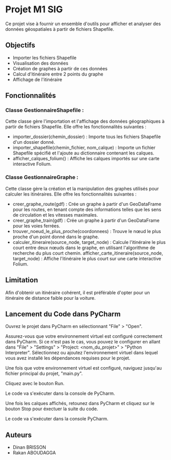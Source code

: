 # Projet M1 SIG
Ce projet vise à fournir un ensemble d'outils pour afficher et analyser des données géospatiales à partir de fichiers Shapefile. 

## Objectifs
- Importer les fichiers Shapefile
- Visualisation des données
- Création de graphes à partir de ces données
- Calcul d'itinéraire entre 2 points du graphe
- Affichage de l'itinéraire

## Fonctionnalités
### Classe GestionnaireShapefile :
Cette classe gère l'importation et l'affichage des données géographiques à partir de fichiers Shapefile. 
Elle offre les fonctionnalités suivantes :

- importer_dossier(chemin_dossier) : Importe tous les fichiers Shapefile d'un dossier donné.
- importer_shapefile(chemin_fichier, nom_calque) : Importe un fichier Shapefile spécifié et l'ajoute au dictionnaire contenant les calques.
- afficher_calques_folium() : Affiche les calques importés sur une carte interactive Folium.

### Classe GestionnaireGraphe :
Cette classe gère la création et la manipulation des graphes utilisés pour calculer les itinéraires. 
Elle offre les fonctionnalités suivantes :

- creer_graphe_route(gdf) : Crée un graphe à partir d'un GeoDataFrame pour les routes, en tenant compte des informations telles que les sens de circulation et les vitesses maximales.
- creer_graphe_train(gdf) : Crée un graphe à partir d'un GeoDataFrame pour les voies ferrées.
- trouver_noeud_le_plus_proche(coordonnees) : Trouve le nœud le plus proche d'un point donné dans le graphe.
- calculer_itineraire(source_node, target_node) : Calcule l'itinéraire le plus court entre deux nœuds dans le graphe, en utilisant l'algorithme de recherche du plus court chemin.
afficher_carte_itineraire(source_node, target_node) : Affiche l'itinéraire le plus court sur une carte interactive Folium.

## Limitation
Afin d'obtenir un itinéraire cohérent, il est préférable d'opter pour un itinéraire de distance faible pour la voiture.

## Lancement du Code dans PyCharm
Ouvrez le projet dans PyCharm en sélectionnant "File" > "Open".

Assurez-vous que votre environnement virtuel est configuré correctement dans PyCharm. Si ce n'est pas le cas, vous pouvez le configurer en allant dans "File" > "Settings" > "Project: <nom_du_projet>" > "Python Interpreter". Sélectionnez ou ajoutez l'environnement virtuel dans lequel vous avez installé les dépendances requises pour le projet.

Une fois que votre environnement virtuel est configuré, naviguez jusqu'au fichier principal du projet, "main.py".

Cliquez avec le bouton Run.

Le code va s'exécuter dans la console de PyCharm.

Une fois les calques affichés, retounez dans PyCharm et cliquez sur le bouton Stop pour éxectuer la suite du code.

Le code va s'exécuter dans la console PyCharm.

## Auteurs
- Dinan BRISSON
- Rakan ABOUDAGGA 

